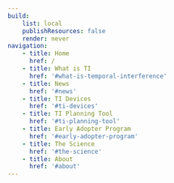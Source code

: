 ```yaml
---
build:
    list: local
    publishResources: false
    render: never
navigation:
    - title: Home
      href: /
    - title: What is TI
      href: '#what-is-temporal-interference'
    - title: News
      href: '#news'
    - title: TI Devices
      href: '#ti-devices'
    - title: TI Planning Tool
      href: '#ti-planning-tool'
    - title: Early Adopter Program
      href: '#early-adopter-program'
    - title: The Science
      href: '#the-science'
    - title: About
      href: '#about'
---
```

